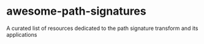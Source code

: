 # awesome-path-signatures
A curated list of resources dedicated to the path signature transform and its applications
